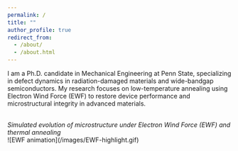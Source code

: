 ```yaml
---
permalink: /
title: ""
author_profile: true
redirect_from: 
  - /about/
  - /about.html
---
```


I am a Ph.D. candidate in Mechanical Engineering at Penn State, specializing in defect dynamics in radiation-damaged materials and wide-bandgap semiconductors. My research focuses on low-temperature annealing using Electron Wind Force (EWF) to restore device performance and microstructural integrity in advanced materials.



<br>
<figcaption><em>Simulated evolution of microstructure under Electron Wind Force (EWF) and thermal annealing</em></figcaption>
![EWF animation](/images/EWF-highlight.gif)


